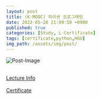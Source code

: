 ```yaml
---
layout: post
title: (K-MOOC) 파이썬 프로그래밍
date: 2022-05-28 21:09:58 +0900
published: true
categories: [Study, L-Certificate]
tags: [certificate,python,HGU]
img_path: /assets/img/post/
---
```


![Post-Image](CERTIFICATE-Python.png)
<br><br>

[Lecture Info](http://www.kmooc.kr/courses/course-v1:HGUk+HGU02+2019_T2/course/)
<br><br>
[Certificate](http://www.kmooc.kr/certificates/e012055a7eb9406bb6702d6d484dd259)